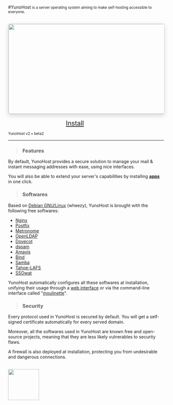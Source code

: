 #YunoHost <small>is a server operating system aiming to make self-hosting accessible to everyone.</small>

<br>

<div style="width: 100%; height: 290px; overflow: hidden;
border-radius: 5px; border: 1px solid rgba(0,0,0,0.15); box-shadow: 0 5px 15px rgba(0,0,0,0.15);">
<img style="width: 100%; min-width: 580px;" src="http://pix.toile-libre.org/upload/original/1388434791.jpg">
</div>

<br>

<div class="text-center" style="width: 23%; min-width: 130px; margin: 0 auto;">
<a class="btn btn-primary btn-lg btn-block"  style="font-size: 1.5em" href="#/install">Install</a>
</div>
<p class="text-muted text-center"><small>YunoHost v2 • beta2</small></p>
</div>

<hr>

### <blockquote>Features</blockquote>

By default, YunoHost provides a secure solution to manage your mail & instant messaging addresses with ease, using nice interfaces. 

You will also be able to extend your server's capabilities by installing [**apps**](#/apps) in one click.

### <blockquote>Softwares</blockquote>

Based on [Debian GNU/Linux](http://www.debian.org/index.en.html) (wheezy), YunoHost is brought with the following free softwares:
* [Nginx](http://nginx.org/)
* [Postfix](http://www.postfix.org/)
* [Metronome](http://www.lightwitch.org/metronome)
* [OpenLDAP](http://www.openldap.org/)
* [Dovecot](http://www.dovecot.org/)
* [dspam](http://nuclearelephant.com/)
* [Amavis](http://amavis.org/)
* [Bind](https://www.isc.org/downloads/bind/)
* [Samba](http://www.samba.org/)
* [Tahoe-LAFS](https://tahoe-lafs.org/trac/tahoe-lafs)
* [SSOwat](https://github.com/Kloadut/SSOwat)

YunoHost automatically configures all these softwares at installation, unifying their usage through a [web interface](#/admin) or via the command-line interface called "[moulinette](#/moulinette)".

### <blockquote>Security</blockquote>

Every protocol used in YunoHost is secured by default. You will get a self-signed certificate automatically for every served domain.

Moreover, all the softwares used in YunoHost are known free and open-source projects, meaning that they are less likely vulnerables to security flaws.

A firewall is also deployed at installation, protecting you from undesirable and dangerous connections.


<br>
<div class="text-center"><img style="width: 100px;" src="http://pix.toile-libre.org/upload/original/1386012810.png" />
